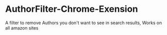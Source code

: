 # AuthorFilter-Chrome-Exension
A filter to remove Authors you don't want to see in search results, Works on all amazon sites
